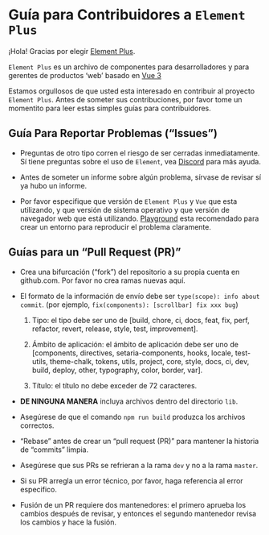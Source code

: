 ﻿# Guía para Contribuidores a `Element Plus`

¡Hola! Gracias por elegir [Element Plus](http://element.eleme.io/#/en-US).

`Element Plus` es un archivo de componentes para desarrolladores y para gerentes de productos ‘web’ basado en [Vue 3](https://vuejs.org/)

Estamos orgullosos de que usted esta interesado en contribuir al proyecto `Element Plus`. Antes de someter sus contribuciones, por favor tome un momentito para leer estas simples guías para contribuidores.

## Guía Para Reportar Problemas (“Issues”)

- Preguntas de otro tipo corren el riesgo de ser cerradas inmediatamente. Sí tiene preguntas sobre el uso de `Element`, vea [Discord](https://discord.com/invite/gXK9XNzW3X) para más ayuda.

- Antes de someter un informe sobre algún problema, sírvase de revisar sí ya hubo un informe.

- Por favor especifique que versión de `Element Plus` y `Vue` que esta utilizando, y que versión de sistema operativo y que versión de navegador web que está utilizando. [Playground](https://setaria-components.run/) esta recomendado para crear un entorno para reproducir el problema claramente.

## Guías para un “Pull Request (PR)”

- Crea una bifurcación (“fork”) del repositorio a su propia cuenta en github.com. Por favor no crea ramas nuevas aquí.

- El formato de la información de envío debe ser `type(scope): info about commit`. (por ejemplo, `fix(components): [scrollbar] fix xxx bug`)

  1. Tipo: el tipo debe ser uno de [build, chore, ci, docs, feat, fix, perf, refactor, revert, release, style, test, improvement].

  2. Ámbito de aplicación: el ámbito de aplicación debe ser uno de [components, directives, setaria-components, hooks, locale, test-utils, theme-chalk, tokens, utils, project, core, style, docs, ci, dev, build, deploy, other, typography, color, border, var].

  3. Título: el título no debe exceder de 72 caracteres.

- **DE NINGUNA MANERA** incluya archivos dentro del directorio `lib`.

- Asegúrese de que el comando `npm run build` produzca los archivos correctos.

- “Rebase” antes de crear un “pull request (PR)” para mantener la historia de “commits” limpia.

- Asegúrese que sus PRs se refrieran a la rama `dev` y no a la rama `master`.

- Si su PR arregla un error técnico, por favor, haga referencia al error especifico.

- Fusión de un PR requiere dos mantenedores: el primero aprueba los cambios después de revisar, y entonces el segundo mantenedor revisa los cambios y hace la fusión.
